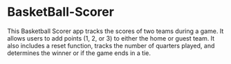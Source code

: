 # BasketBall-Scorer
This Basketball Scorer app tracks the scores of two teams during a game. It allows users to add points (1, 2, or 3) to either the home or guest team. It also includes a reset function, tracks the number of quarters played, and determines the winner or if the game ends in a tie.
